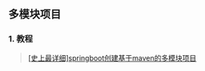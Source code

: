 ## 多模块项目

### 1. 教程

> [[史上最详细]springboot创建基于maven的多模块项目](https://zhuanlan.zhihu.com/p/345682526#:~:text=springbo,%E7%94%A8%E7%8E%87%E4%B8%8E%E5%BC%80%E5%8F%91%E6%95%88%E7%8E%87%E3%80%82)

